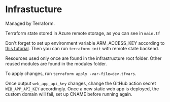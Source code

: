 # Infrastucture

Managed by Terraform.

Terraform state stored in Azure remote storage, as you can see in `main.tf`

Don't forget to set up environment variable ARM_ACCESS_KEY according to [this tutorial](https://learn.microsoft.com/en-us/azure/developer/terraform/store-state-in-azure-storage?tabs=powershell). Then you can run `terraform init` with remote state backend.

Resources used only once are found in the infrastructure root folder. Other reused modules are found in the modules folder.

To apply changes, run `terraform apply -var-file=dev.tfvars`.

Once output `web_app_api_key` changes, change the GitHub action secret `WEB_APP_API_KEY` accordingly.
Once a new static web app is deployed, the custom domain will fail, set up CNAME before running again.

